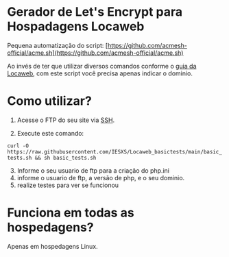 # Gerador de Let's Encrypt para Hospadagens Locaweb

Pequena automatização do script: [https://github.com/acmesh-official/acme.sh](https://github.com/acmesh-official/acme.sh)


Ao invés de ter que utilizar diversos comandos conforme o [guia da Locaweb](https://ajuda.locaweb.com.br/wiki/certificado-lets-encrypt/), com este script você precisa apenas indicar o dominio. 


# Como utilizar?

1. Acesse o FTP do seu site via [SSH](https://ajuda.locaweb.com.br/wiki/como-habilitar-o-ssh-hospedagem-de-sites/). 

2. Execute este comando: 

`curl -O https://raw.githubusercontent.com/IESXS/Locaweb_basictests/main/basic_tests.sh && sh basic_tests.sh`


3. Informe o seu usuario de ftp para a criação do php.ini
4. informe o usuario de ftp, a versão de php, e o seu dominio.
5. realize testes para ver se funcionou

# Funciona em todas as hospedagens? 

Apenas em hospedagens Linux.
